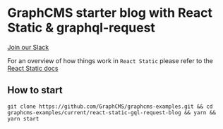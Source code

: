 # GraphCMS starter blog with React Static & graphql-request 

[Join our Slack](https://slack.graphcms.com)

For an overview of how things work in `React Static` please refer to the [React Static docs](https://github.com/nozzle/react-static#react-static)

## How to start

```
git clone https://github.com/GraphCMS/graphcms-examples.git && cd graphcms-examples/current/react-static-gql-request-blog && yarn && yarn start
```
